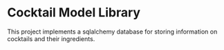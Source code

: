 # Cocktail Model Library

This project implements a sqlalchemy database for storing information on cocktails and their ingredients.
